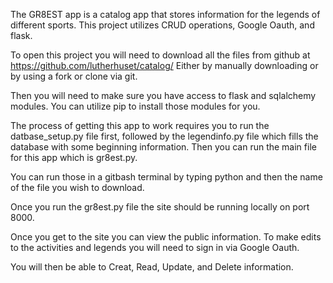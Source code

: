 The GR8EST app is a catalog app that stores information for the legends of different sports.
This project utilizes CRUD operations, Google Oauth, and flask.

To open this project you will need to download all the files from github at https://github.com/lutherhuset/catalog/
Either by manually downloading or by using a fork or clone via git.

Then you will need to make sure you have access to flask and sqlalchemy modules.
You can utilize pip to install those modules for you.

The process of getting this app to work requires you to run the datbase_setup.py file first, followed by the legendinfo.py file which fills the database with some beginning information.
Then you can run the main file for this app which is gr8est.py.

You can run those in a gitbash terminal by typing python and then the name of the file you wish to download.

Once you run the gr8est.py file the site should be running locally on port 8000.

Once you get to the site you can view the public information.
To make edits to the activities and legends you will need to sign in via Google Oauth.

You will then be able to Creat, Read, Update, and Delete information.
